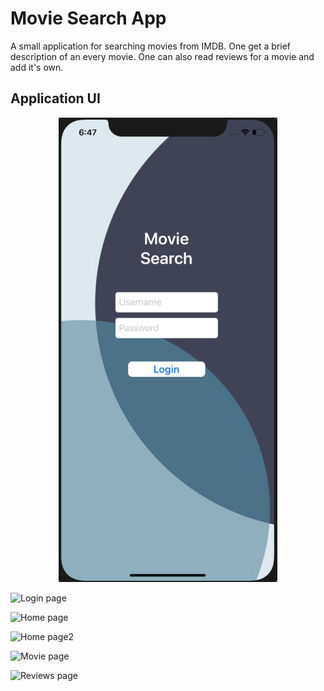 # Movie Search App

A small application for searching movies from IMDB. One get a brief description of an every movie. One can also read reviews for a movie and add it's own.

## Application UI

<p align="center">
  <img src="UI/LoginPage.png" width="350" title="hover text">
</p>

![Login page](https://github.com/spaceiling/Swift-Movie-Search-app/blob/xcode_branch/UI/LoginPage.png)

![Home page](https://github.com/spaceiling/Swift-Movie-Search-app/blob/xcode_branch/UI/HomePage.png)

![Home page2](https://github.com/spaceiling/Swift-Movie-Search-app/blob/xcode_branch/UI/HomePage2.png)

![Movie page](https://github.com/spaceiling/Swift-Movie-Search-app/blob/xcode_branch/UI/MoviePage.png)

![Reviews page](https://github.com/spaceiling/Swift-Movie-Search-app/blob/xcode_branch/UI/OverviewsPage.png)




